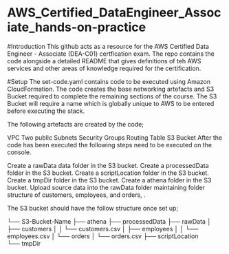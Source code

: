# AWS_Certified_DataEngineer_Associate_hands-on-practice

#Introduction
This github acts as a resource for the AWS Certified Data Engineer - Associate (DEA-C01) certfication exam. The repo contains the code alongside a detailed README that gives definitions of teh AWS services and other areas of knowledge required for the certification.


#Setup
The set-code.yaml contains code to be executed using Amazon CloudFormation. The code creates the base networking artefacts and S3 Bucket required to complete the remaining sections of the course. The S3 Bucket will require a name which is globally unique to AWS to be entered before executing the stack.

The following artefacts are created by the code;

VPC
Two public Subnets
Security Groups
Routing Table
S3 Bucket
After the code has been executed the following steps need to be executed on the console.

Create a rawData data folder in the S3 bucket.
Create a processedData folder in the S3 bucket.
Create a scriptLocation folder in the S3 bucket.
Create a tmpDir folder in the S3 bucket.
Create a athena folder in the S3 bucket.
Upload source data into the rawData folder maintaining folder structure of customers, employees, and orders, .

The S3 bucket should have the follow structure once set up;

└── S3-Bucket-Name
    ├── athena
    ├── processedData
    ├── rawData
    │   ├── customers 
    │   │   └──  customers.csv 
    │   ├── employees 
    │   │   └──  employees.csv 
    │   └── orders
    │       └── orders.csv 
    ├── scriptLocation    
    └──  tmpDir
